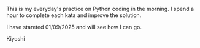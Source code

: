 This is my everyday's practice on Python coding in the morning. I spend a hour to complete each kata and improve the solution. 

I have stareted 01/09/2025 and will see how I can go. 

Kiyoshi
